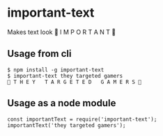 # important-text
Makes text look 🌂 I M P O R T A N T 🦁

## Usage from cli

    $ npm install -g important-text
    $ important-text they targeted gamers
    💢 T H E Y   T A R G E T E D   G A M E R S 🍕
    
## Usage as a node module

    const importantText = require('important-text');
    importantText('they targeted gamers');
